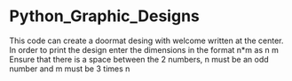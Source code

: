 # Python_Graphic_Designs
This code can create a doormat desing with welcome written at the center.
In order to print the design enter the dimensions in the format n*m as n m
Ensure that there is a space between the 2 numbers, n must be an odd number and m must be 3 times n
